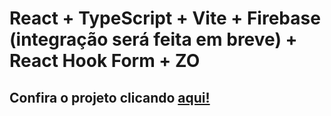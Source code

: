# React + TypeScript + Vite + Firebase (integração será feita em breve) + React Hook Form + ZO


<h2>Confira o projeto clicando <a href="https://firebase-project-flame.vercel.app/" target="_blank">aqui!</a></h2>
